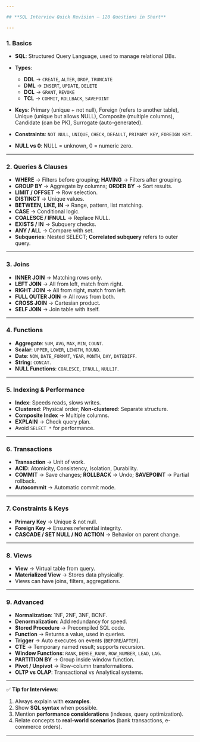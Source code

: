 ```yaml
---

## **SQL Interview Quick Revision – 120 Questions in Short**

---
```


### **1. Basics**

* **SQL**: Structured Query Language, used to manage relational DBs.
* **Types**:

  * **DDL** → `CREATE`, `ALTER`, `DROP`, `TRUNCATE`
  * **DML** → `INSERT`, `UPDATE`, `DELETE`
  * **DCL** → `GRANT`, `REVOKE`
  * **TCL** → `COMMIT`, `ROLLBACK`, `SAVEPOINT`
* **Keys**: Primary (unique + not null), Foreign (refers to another table), Unique (unique but allows NULL), Composite (multiple columns), Candidate (can be PK), Surrogate (auto-generated).
* **Constraints**: `NOT NULL`, `UNIQUE`, `CHECK`, `DEFAULT`, `PRIMARY KEY`, `FOREIGN KEY`.
* **NULL vs 0**: NULL = unknown, 0 = numeric zero.

---

### **2. Queries & Clauses**

* **WHERE** → Filters before grouping; **HAVING** → Filters after grouping.
* **GROUP BY** → Aggregate by columns; **ORDER BY** → Sort results.
* **LIMIT / OFFSET** → Row selection.
* **DISTINCT** → Unique values.
* **BETWEEN, LIKE, IN** → Range, pattern, list matching.
* **CASE** → Conditional logic.
* **COALESCE / IFNULL** → Replace NULL.
* **EXISTS / IN** → Subquery checks.
* **ANY / ALL** → Compare with set.
* **Subqueries**: Nested SELECT; **Correlated subquery** refers to outer query.

---

### **3. Joins**

* **INNER JOIN** → Matching rows only.
* **LEFT JOIN** → All from left, match from right.
* **RIGHT JOIN** → All from right, match from left.
* **FULL OUTER JOIN** → All rows from both.
* **CROSS JOIN** → Cartesian product.
* **SELF JOIN** → Join table with itself.

---

### **4. Functions**

* **Aggregate**: `SUM`, `AVG`, `MAX`, `MIN`, `COUNT`.
* **Scalar**: `UPPER`, `LOWER`, `LENGTH`, `ROUND`.
* **Date**: `NOW`, `DATE_FORMAT`, `YEAR`, `MONTH`, `DAY`, `DATEDIFF`.
* **String**: `CONCAT`.
* **NULL Functions**: `COALESCE`, `IFNULL`, `NULLIF`.

---

### **5. Indexing & Performance**

* **Index**: Speeds reads, slows writes.
* **Clustered**: Physical order; **Non-clustered**: Separate structure.
* **Composite Index** → Multiple columns.
* **EXPLAIN** → Check query plan.
* Avoid `SELECT *` for performance.

---

### **6. Transactions**

* **Transaction** → Unit of work.
* **ACID**: Atomicity, Consistency, Isolation, Durability.
* **COMMIT** → Save changes; **ROLLBACK** → Undo; **SAVEPOINT** → Partial rollback.
* **Autocommit** → Automatic commit mode.

---

### **7. Constraints & Keys**

* **Primary Key** → Unique & not null.
* **Foreign Key** → Ensures referential integrity.
* **CASCADE / SET NULL / NO ACTION** → Behavior on parent change.

---

### **8. Views**

* **View** → Virtual table from query.
* **Materialized View** → Stores data physically.
* Views can have joins, filters, aggregations.

---

### **9. Advanced**

* **Normalization**: 1NF, 2NF, 3NF, BCNF.
* **Denormalization**: Add redundancy for speed.
* **Stored Procedure** → Precompiled SQL code.
* **Function** → Returns a value, used in queries.
* **Trigger** → Auto executes on events (`BEFORE`/`AFTER`).
* **CTE** → Temporary named result; supports recursion.
* **Window Functions**: `RANK`, `DENSE_RANK`, `ROW_NUMBER`, `LEAD`, `LAG`.
* **PARTITION BY** → Group inside window function.
* **Pivot / Unpivot** → Row-column transformations.
* **OLTP vs OLAP**: Transactional vs Analytical systems.

---

✅ **Tip for Interviews**:

1. Always explain with **examples**.
2. Show **SQL syntax** when possible.
3. Mention **performance considerations** (indexes, query optimization).
4. Relate concepts to **real-world scenarios** (bank transactions, e-commerce orders).

---
